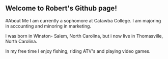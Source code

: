 ## Welcome to Robert's Github page!
#About Me
I am currently a sophomore at Catawba College. I am majoring in accounting and minoring in marketing.

I was born in Winston- Salem, North Carolina, but i now live in Thomasville, North Carolina.

In my free time I enjoy fishing, riding ATV's and playing video games.
